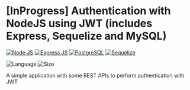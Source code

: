 # [InProgress] Authentication with NodeJS using JWT (includes Express, Sequelize and MySQL)

[![Node JS](https://img.shields.io/badge/Node.js-339933?style=for-the-badge&logo=nodedotjs&logoColor=white)](https://nodejs.org/)
[![Express JS](https://img.shields.io/badge/Express.js-000000?style=for-the-badge&logo=express&logoColor=white)](https://expressjs.com/)
[![PostgreSQL](https://img.shields.io/badge/PostgreSQL-316192?style=for-the-badge&logo=postgresql&logoColor=white)](https://www.postgresql.org/)
[![Sequelize](https://img.shields.io/badge/Sequelize-000000?style=for-the-badge&logo=Sequelize&logoColor=white)](https://sequelize.org/)

![Language](https://img.shields.io/github/languages/top/dusk196/node-auth-jwt?style=for-the-badge)
![Size](https://img.shields.io/github/languages/code-size/dusk196/node-auth-jwt?style=for-the-badge)

A simple application with some REST APIs to perform authentication with JWT
